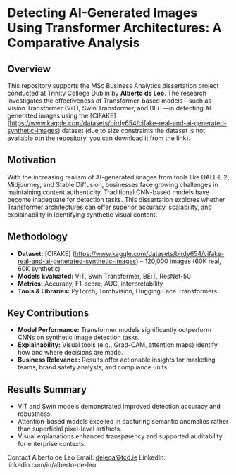 # Detecting AI-Generated Images Using Transformer Architectures: A Comparative Analysis

## Overview

This repository supports the MSc Business Analytics dissertation project conducted at Trinity College Dublin by **Alberto de Leo**. The research investigates the effectiveness of Transformer-based models—such as Vision Transformer (ViT), Swin Transformer, and BEiT—in detecting AI-generated images using the [CIFAKE] (https://www.kaggle.com/datasets/birdy654/cifake-real-and-ai-generated-synthetic-images) dataset (due to size constraints the dataset is not available otn the repository, you can download it from the link).

## Motivation

With the increasing realism of AI-generated images from tools like DALL·E 2, Midjourney, and Stable Diffusion, businesses face growing challenges in maintaining content authenticity. Traditional CNN-based models have become inadequate for detection tasks. This dissertation explores whether Transformer architectures can offer superior accuracy, scalability, and explainability in identifying synthetic visual content.

## Methodology

- **Dataset:** [CIFAKE] (https://www.kaggle.com/datasets/birdy654/cifake-real-and-ai-generated-synthetic-images) – 120,000 images (60K real, 60K synthetic)
- **Models Evaluated:** ViT, Swin Transformer, BEiT, ResNet-50
- **Metrics:** Accuracy, F1-score, AUC, interpretability
- **Tools & Libraries:** PyTorch, Torchvision, Hugging Face Transformers

## Key Contributions

- **Model Performance:** Transformer models significantly outperform CNNs on synthetic image detection tasks.
- **Explainability:** Visual tools (e.g., Grad-CAM, attention maps) identify how and where decisions are made.
- **Business Relevance:** Results offer actionable insights for marketing teams, brand safety analysts, and compliance units.

## Results Summary

- ViT and Swin models demonstrated improved detection accuracy and robustness.
- Attention-based models excelled in capturing semantic anomalies rather than superficial pixel-level artifacts.
- Visual explanations enhanced transparency and supported auditability for enterprise contexts.

Contact
Alberto de Leo
Email: deleoa@tcd.ie
LinkedIn: linkedin.com/in/alberto-de-leo
